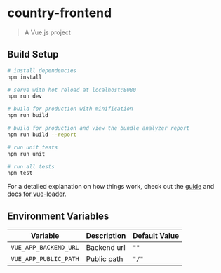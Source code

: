 # country-frontend

> A Vue.js project

## Build Setup

```bash
# install dependencies
npm install

# serve with hot reload at localhost:8080
npm run dev

# build for production with minification
npm run build

# build for production and view the bundle analyzer report
npm run build --report

# run unit tests
npm run unit

# run all tests
npm test
```

For a detailed explanation on how things work, check out the [guide](http://vuejs-templates.github.io/webpack/) and [docs for vue-loader](http://vuejs.github.io/vue-loader).

## Environment Variables

| Variable              | Description | Default Value |
| --------------------- | ----------- | ------------- |
| `VUE_APP_BACKEND_URL` | Backend url | `""`          |
| `VUE_APP_PUBLIC_PATH` | Public path | `"/"`         |
